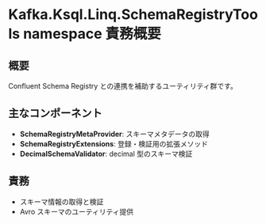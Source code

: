 # Kafka.Ksql.Linq.SchemaRegistryTools namespace 責務概要

## 概要
Confluent Schema Registry との連携を補助するユーティリティ群です。

## 主なコンポーネント
- **SchemaRegistryMetaProvider**: スキーマメタデータの取得
- **SchemaRegistryExtensions**: 登録・検証用の拡張メソッド
- **DecimalSchemaValidator**: decimal 型のスキーマ検証

## 責務
- スキーマ情報の取得と検証
- Avro スキーマのユーティリティ提供

